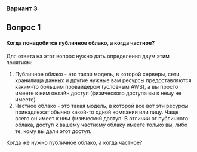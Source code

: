### Вариант 3

## Вопрос 1

#### Когда понадобится публичное облако, а когда частное?

Для ответа на этот вопрос нужно дать определения двум этим понятиям:
1. Публичное облако - это такая модель, в которой серверы, сети, хранилища данных и другие нужные вам ресурсы предоставляются каким-то большим провайдером (условным AWS), а вы просто имеете к ним онлайн доступ (физического доступа вы к нему не имеете).
2. Частное облако - это такая модель, в которой все вот эти ресурсы принадлежат обычно какой-то одной компании или лицу. Чаще всего он имеет к ним физический доступ. В отличии от публичного облака, доступ к вашему частному облаку имеете только вы, либо те, кому вы дали этот доступ.

Когда же нужно публичное облако, а когда частное?


